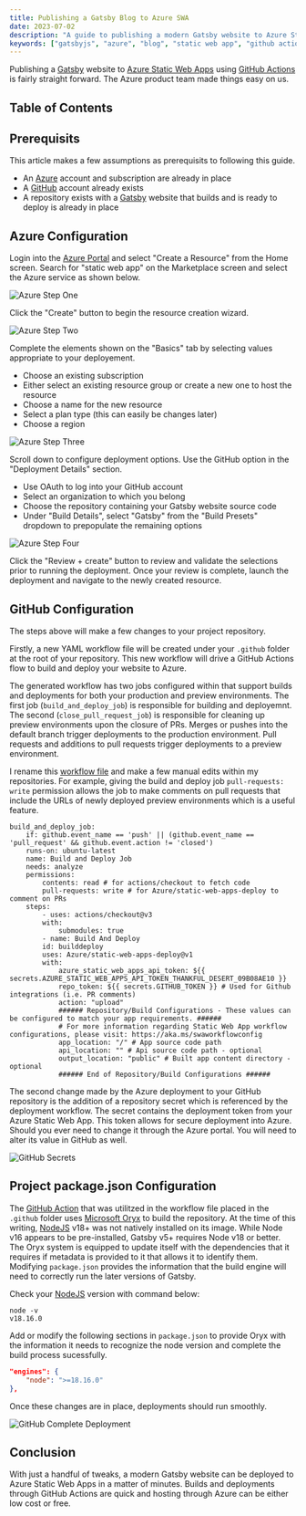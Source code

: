 ```yaml
---
title: Publishing a Gatsby Blog to Azure SWA
date: 2023-07-02
description: "A guide to publishing a modern Gatsby website to Azure Static Web Apps."
keywords: ["gatsbyjs", "azure", "blog", "static web app", "github actions"]
---
```


Publishing a [Gatsby](https://www.gatsbyjs.com/) website to
[Azure Static Web Apps](https://azure.microsoft.com/en-us/products/app-service/static)
using
[GitHub Actions](https://github.com/features/actions)
is fairly straight forward. The Azure product team made things easy on us.

## Table of Contents

## Prerequisits

This article makes a few assumptions as prerequisits to following this guide.

- An [Azure](https://azure.microsoft.com/en-us) account and subscription are 
  already in place
- A [GitHub](https://github.com/) account already exists
- A repository exists with a [Gatsby](https://www.gatsbyjs.com/) website that 
  builds and is ready to deploy is already in place

## Azure Configuration

Login into the [Azure Portal](https://portal.azure.com) and select "Create a Resource"
from the Home screen. Search for "static web app" on the Marketplace screen and select
the Azure service as shown below.

![Azure Step One](./azure-step-1.png)

Click the "Create" button to begin the resource creation wizard.

![Azure Step Two](./azure-step-2.png)

Complete the elements shown on the "Basics" tab by selecting values appropriate
to your deployement.

- Choose an existing subscription
- Either select an existing resource group or create a new one to host the resource
- Choose a name for the new resource
- Select a plan type (this can easily be changes later)
- Choose a region

![Azure Step Three](./azure-step-3.png)

Scroll down to configure deployment options. Use the GitHub option in the
"Deployment Details" section.

- Use OAuth to log into your GitHub account
- Select an organization to which you belong
- Choose the repository containing your Gatsby website source code
- Under "Build Details", select "Gatsby" from the "Build Presets" dropdown
  to prepopulate the remaining options

![Azure Step Four](./azure-step-4.png)

Click the "Review + create" button to review and validate the selections
prior to running the deployment. Once your review is complete, launch the deployment
and navigate to the newly created resource.

## GitHub Configuration

The steps above will make a few changes to your project repository.

Firstly, a new YAML workflow file will be created under your `.github` folder at
the root of your repository. This new workflow will drive a GitHub Actions flow
to build and deploy your website to Azure.

The generated workflow has two jobs configured within that support builds
and deployments for both your production and preview environments. The first
job (`build_and_deploy_job`) is responsible for building and deployemnt. The
second (`close_pull_request_job`) is responsible for cleaning up preview environments
upon the closure of PRs. Merges or pushes into the default branch trigger deployments
to the production environment. Pull requests and additions to pull requests
trigger deployments to a preview environment.

I rename this [workflow file](https://github.com/jpfulton/blog/blob/main/.github/workflows/cicd.yml)
and make a few manual edits within my repositories. For example, giving the build
and deploy job `pull-requests: write` permission allows the job to make comments
on pull requests that include the URLs of newly deployed preview environments
which is a useful feature.

```yaml{8,17}{numberLines: true}
build_and_deploy_job:
    if: github.event_name == 'push' || (github.event_name == 'pull_request' && github.event.action != 'closed')
    runs-on: ubuntu-latest
    name: Build and Deploy Job
    needs: analyze
    permissions:
        contents: read # for actions/checkout to fetch code
        pull-requests: write # for Azure/static-web-apps-deploy to comment on PRs
    steps:
        - uses: actions/checkout@v3
        with:
            submodules: true
        - name: Build And Deploy
        id: builddeploy
        uses: Azure/static-web-apps-deploy@v1
        with:
            azure_static_web_apps_api_token: ${{ secrets.AZURE_STATIC_WEB_APPS_API_TOKEN_THANKFUL_DESERT_09B08AE10 }}
            repo_token: ${{ secrets.GITHUB_TOKEN }} # Used for Github integrations (i.e. PR comments)
            action: "upload"
            ###### Repository/Build Configurations - These values can be configured to match your app requirements. ######
            # For more information regarding Static Web App workflow configurations, please visit: https://aka.ms/swaworkflowconfig
            app_location: "/" # App source code path
            api_location: "" # Api source code path - optional
            output_location: "public" # Built app content directory - optional
            ###### End of Repository/Build Configurations ######
```

The second change made by the Azure deployment to your GitHub repository
is the addition of a repository secret which is referenced by the
deployment workflow. The secret contains the deployment token from your
Azure Static Web App. This token allows for secure deployment into Azure.
Should you ever need to change it through the Azure portal. You will need
to alter its value in GitHub as well.

![GitHub Secrets](./github-secrets.png)

## Project package.json Configuration

The [GitHub Action](https://github.com/Azure/static-web-apps-deploy) that was
utilitzed in the workflow file placed in the `.github` folder uses
[Microsoft Oryx](https://github.com/microsoft/Oryx) to build the repository.
At the time of this writing, [NodeJS](https://nodejs.org/en) v18+ was
not natively installed on its image. While Node v16 appears to be pre-installed,
Gatsby v5+ requires Node v18 or better. The Oryx system is equipped to
update itself with the dependencies that it requires if metadata is provided
to it that allows it to identify them. Modifying `package.json` provides
the information that the build engine will need to correctly run the later
versions of Gatsby.

Check your [NodeJS](https://nodejs.org/en) version with command below:

```shell{outputLines:2}
node -v
v18.16.0
```

Add or modify the following sections in `package.json` to provide Oryx
with the information it needs to recognize the node version and complete
the build process sucessfully.

```javascript:title=package.json {2}{numberLines:true}
"engines": {
    "node": ">=18.16.0"
},
```

Once these changes are in place, deployments should run smoothly.

![GitHub Complete Deployment](./github-complete-deployment.png)

## Conclusion

With just a handful of tweaks, a modern Gatsby website can be deployed
to Azure Static Web Apps in a matter of minutes. Builds and deployments
through GitHub Actions are quick and hosting through Azure can be either
low cost or free.
